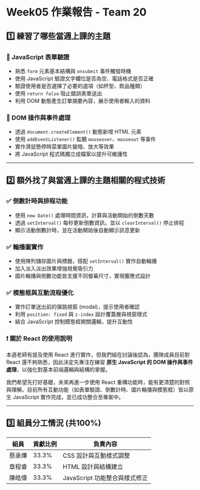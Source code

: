 # Week05 作業報告 - Team 20

## 1️⃣ 練習了哪些當週上課的主題

### 🔹 JavaScript 表單驗證
- 熟悉 `form` 元素基本結構與 `onsubmit` 事件觸發時機
- 使用 JavaScript 驗證文字欄位是否為空、電話格式是否正確
- 驗證使用者是否選擇了必要的選項（如杯型、飲品種類）
- 使用 `return false` 阻止錯誤表單送出
- 利用 DOM 動態產生訂單摘要內容，展示使用者輸入的資料

### 🔹 DOM 操作與事件處理
- 透過 `document.createElement()` 動態新增 HTML 元素
- 使用 `addEventListener()` 監聽 `mouseover`、`mouseout` 等事件
- 實作滑鼠懸停時菜單圖片變暗、放大等效果
- 將 JavaScript 程式碼獨立成檔案以提升可維護性

---

## 2️⃣ 額外找了與當週上課的主題相關的程式技術

### ✅ 倒數計時與排程功能
- 使用 `new Date()` 處理時間資訊，計算與活動開始的倒數天數
- 透過 `setInterval()` 每秒更新倒數資訊，並以 `clearInterval()` 停止排程
- 顯示活動倒數計時，並在活動開始後自動顯示訊息更新

### ✅ 輪播圖實作
- 使用陣列儲存圖片與標題，搭配 `setInterval()` 實作自動輪播
- 加入淡入淡出效果增強視覺吸引力
- 圖片輪播與倒數功能皆支援不同螢幕尺寸，實現響應式設計

### ✅ 模態框與互動流程優化
- 實作訂單送出前的彈跳視窗 (modal)，提示使用者確認
- 利用 `position: fixed` 與 `z-index` 設計覆蓋層與視窗樣式
- 結合 JavaScript 控制模態框開關邏輯，提升互動性

### ❗ 關於 React 的使用說明
本週老師有提及使用 React 進行實作，但我們組在討論後認為，團隊成員目前對 React 還不夠熟悉，因此決定先專注在練習 **原生 JavaScript 的 DOM 操作與事件處理**，以強化對基本前端邏輯與結構的掌握。

我們希望先打好基礎，未來再進一步使用 React 重構功能時，能有更清楚的對照與理解。目前所有互動功能（如表單驗證、倒數計時、圖片輪播與模態框）皆以原生 JavaScript 實作完成，並已成功整合至專案中。

---

## 3️⃣ 組員分工情況 (共100%)

| 組員     | 貢獻比例 | 負責內容                     |
|----------|----------|------------------------------|
| 蔡承燁   | 33.3%      | CSS 設計與互動樣式調整          |
| 章程睿   | 33.3%      | HTML 設計與結構建立        |
| 陳皓偉   | 33.3%      | JavaScript 功能整合與樣式修正    |
